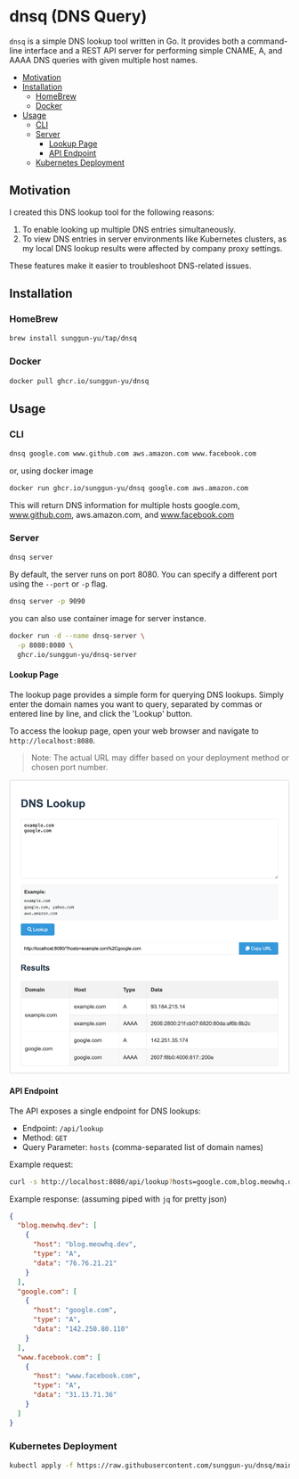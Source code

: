 # dnsq (DNS Query)

`dnsq` is a simple DNS lookup tool written in Go. It provides both a command-line interface and a REST API server for performing simple CNAME, A, and AAAA DNS queries with given multiple host names.

- [Motivation](#motivation)
- [Installation](#installation)
  - [HomeBrew](#homebrew)
  - [Docker](#docker)
- [Usage](#usage)
  - [CLI](#cli)
  - [Server](#server)
    - [Lookup Page](#lookup-page)
    - [API Endpoint](#api-endpoint)
  - [Kubernetes Deployment](#kubernetes-deployment)

## Motivation

I created this DNS lookup tool for the following reasons:

1. To enable looking up multiple DNS entries simultaneously.
1. To view DNS entries in server environments like Kubernetes clusters, as my local DNS lookup results were affected by company proxy settings.

These features make it easier to troubleshoot DNS-related issues.

## Installation

### HomeBrew

```bash
brew install sunggun-yu/tap/dnsq
```

### Docker

```bash
docker pull ghcr.io/sunggun-yu/dnsq
```

## Usage

### CLI

```bash
dnsq google.com www.github.com aws.amazon.com www.facebook.com
```

or, using docker image

```bash
docker run ghcr.io/sunggun-yu/dnsq google.com aws.amazon.com 
```

This will return DNS information for multiple hosts google.com, www.github.com, aws.amazon.com, and www.facebook.com

### Server

```bash
dnsq server
```

By default, the server runs on port 8080. You can specify a different port using the `--port` or `-p` flag.

```bash
dnsq server -p 9090
```

you can also use container image for server instance.

```bash
docker run -d --name dnsq-server \
  -p 8080:8080 \
  ghcr.io/sunggun-yu/dnsq-server
```

#### Lookup Page

The lookup page provides a simple form for querying DNS lookups. Simply enter the domain names you want to query, separated by commas or entered line by line, and click the 'Lookup' button.

To access the lookup page, open your web browser and navigate to `http://localhost:8080`.

> Note: The actual URL may differ based on your deployment method or chosen port number.

![webview](docs/assets/webview.png)

#### API Endpoint

The API exposes a single endpoint for DNS lookups:

- Endpoint: `/api/lookup`
- Method: `GET`
- Query Parameter: `hosts` (comma-separated list of domain names)

Example request:

```bash
curl -s http://localhost:8080/api/lookup?hosts=google.com,blog.meowhq.dev,www.facebook.com
```

Example response: (assuming piped with `jq` for pretty json)

```json
{
  "blog.meowhq.dev": [
    {
      "host": "blog.meowhq.dev",
      "type": "A",
      "data": "76.76.21.21"
    }
  ],
  "google.com": [
    {
      "host": "google.com",
      "type": "A",
      "data": "142.250.80.110"
    }
  ],
  "www.facebook.com": [
    {
      "host": "www.facebook.com",
      "type": "A",
      "data": "31.13.71.36"
    }
  ]
}
```

### Kubernetes Deployment

```bash
kubectl apply -f https://raw.githubusercontent.com/sunggun-yu/dnsq/main/manifests/install.yaml
```
